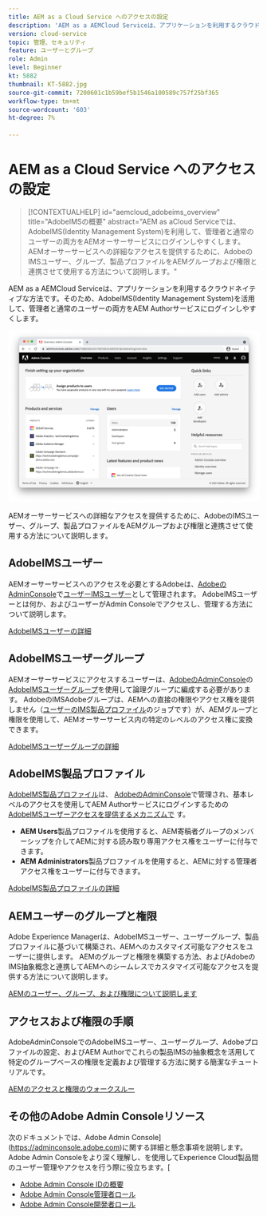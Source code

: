 ```yaml
---
title: AEM as a Cloud Service へのアクセスの設定
description: 'AEM as a AEMCloud Serviceは、アプリケーションを利用するクラウドネイティブな方法です。そのため、AdobeIMS(Identity Management System)を活用して、管理者と通常のユーザーの両方をAEM Authorサービスにログインしやすくします。 AdobeのIMSユーザー、ユーザーグループ、製品プロファイルを、AEMグループと共に使用し、AEMオーサーへの特定のアクセス権を付与する方法について説明します。  '
version: cloud-service
topic: 管理、セキュリティ
feature: ユーザーとグループ
role: Admin
level: Beginner
kt: 5882
thumbnail: KT-5882.jpg
source-git-commit: 7200601c1b59bef5b1546a100589c757f25bf365
workflow-type: tm+mt
source-wordcount: '603'
ht-degree: 7%

---
```



# AEM as a Cloud Service へのアクセスの設定

>[!CONTEXTUALHELP]
>id="aemcloud_adobeims_overview"
>title="AdobeIMSの概要"
>abstract="AEM as aCloud Serviceでは、AdobeIMS(Identity Management System)を利用して、管理者と通常のユーザーの両方をAEMオーサーサービスにログインしやすくします。 AEMオーサーサービスへの詳細なアクセスを提供するために、AdobeのIMSユーザー、グループ、製品プロファイルをAEMグループおよび権限と連携させて使用する方法について説明します。"

AEM as a AEMCloud Serviceは、アプリケーションを利用するクラウドネイティブな方法です。そのため、AdobeIMS(Identity Management System)を活用して、管理者と通常のユーザーの両方をAEM Authorサービスにログインしやすくします。

![Adobe Admin Console](./assets/hero.png)

AEMオーサーサービスへの詳細なアクセスを提供するために、AdobeのIMSユーザー、グループ、製品プロファイルをAEMグループおよび権限と連携させて使用する方法について説明します。

## AdobeIMSユーザー

AEMオーサーサービスへのアクセスを必要とするAdobeは、[AdobeのAdminConsole](https://adminconsole.adobe.com)で[ユーザーIMSユーザー](https://helpx.adobe.com/jp/enterprise/using/set-up-identity.html)として管理されます。 AdobeIMSユーザーとは何か、およびユーザーがAdmin Consoleでアクセスし、管理する方法について説明します。

[AdobeIMSユーザーの詳細](./adobe-ims-users.md)

## AdobeIMSユーザーグループ

AEMオーサーサービスにアクセスするユーザーは、[AdobeのAdminConsole](https://adminconsole.adobe.com)の[AdobeIMSユーザーグループ](https://helpx.adobe.com/enterprise/using/user-groups.html)を使用して論理グループに編成する必要があります。 AdobeのIMSAdobeグループは、AEMへの直接の権限やアクセス権を提供しません（[ユーザーのIMS製品プロファイル](#adobe-ims-product-profiles)のジョブです）が、AEMグループと権限を使用して、AEMオーサーサービス内の特定のレベルのアクセス権に変換できます。

[AdobeIMSユーザーグループの詳細](./adobe-ims-user-groups.md)

## AdobeIMS製品プロファイル

[AdobeIMS製品プロファイル](https://helpx.adobe.com/enterprise/using/manage-permissions-and-roles.html)は、 [AdobeのAdminConsole](https://adminconsole.adobe.com)で管理され、基本レベルのアクセスを使用してAEM Authorサービスにログインするための [AdobeIMSユーザーアクセスを提供するメカニズムで](#adobe-ims-users) す。

+ __AEM Users__&#x200B;製品プロファイルを使用すると、AEM寄稿者グループのメンバーシップを介してAEMに対する読み取り専用アクセス権をユーザーに付与できます。
+ __AEM Administrators__&#x200B;製品プロファイルを使用すると、AEMに対する管理者アクセス権をユーザーに付与できます。

[AdobeIMS製品プロファイルの詳細](./adobe-ims-product-profiles.md)

## AEMユーザーのグループと権限

Adobe Experience Managerは、AdobeIMSユーザー、ユーザーグループ、製品プロファイルに基づいて構築され、AEMへのカスタマイズ可能なアクセスをユーザーに提供します。 AEMのグループと権限を構築する方法、およびAdobeのIMS抽象概念と連携してAEMへのシームレスでカスタマイズ可能なアクセスを提供する方法について説明します。

[AEMのユーザー、グループ、および権限について説明します](./aem-users-groups-and-permissions.md)

## アクセスおよび権限の手順

AdobeAdminConsoleでのAdobeIMSユーザー、ユーザーグループ、Adobeプロファイルの設定、およびAEM Authorでこれらの製品IMSの抽象概念を活用して特定のグループベースの権限を定義および管理する方法に関する簡潔なチュートリアルです。

[AEMのアクセスと権限のウォークスルー](./walk-through.md)

## その他のAdobe Admin Consoleリソース

次のドキュメントでは、Adobe Admin Console](https://adminconsole.adobe.com)に関する詳細と懸念事項を説明します。Adobe Admin Consoleをより深く理解し、を使用してExperience Cloud製品間のユーザー管理やアクセスを行う際に役立ちます。[

+ [Adobe Admin Console IDの概要](https://helpx.adobe.com/enterprise/using/identity.html)
+ [Adobe Admin Console管理者ロール](https://helpx.adobe.com/jp/enterprise/using/admin-roles.html)
+ [Adobe Admin Console開発者ロール](https://helpx.adobe.com/jp/enterprise/using/manage-developers.html)
